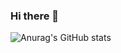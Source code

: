 ### Hi there 👋

![Anurag's GitHub stats](https://github-readme-stats.vercel.app/api?username=fpopic&show_icons=true&theme=transparent&include_all_commits=true)

